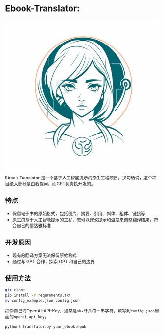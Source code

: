 # Ebook-Translator: 
![eBook-GPT-Translator Logo](./logo.png)
Ebook-Translator 是一个基于人工智能提示的原生工程项目。换句话说，这个项目绝大部分是由我提问，而GPT负责执开发的。

## 特点

- 保留电子书的原始格式，包括图片、摘要、引用、斜体、粗体、链接等
- 原生的基于人工智能提示的工程，您可以修改提示和温度来调整翻译结果，符合自己的信达雅标准

## 开发原因
- 现有的翻译方案无法保留原始格式
- 通过与 GPT 合作，探索 GPT 和自己的边界

## 使用方法
```bash
git clone 
pip install -r requrements.txt
mv config_example.json config.json
```
把你自己的OpenAI-API-Key，通常是```sk-```开头的一串字符，填写到```config.json```里面的```openai_api_key```。

```bash
python3 translator.py your_ebook.epub
```
